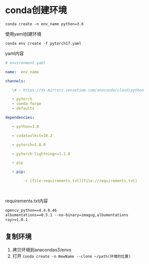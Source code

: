 # conda创建环境

`conda create -n env_name python=3.6`



使用yaml创建环境

`conda env create -f pytorch17.yaml`



yaml内容

 ```yaml
# environment.yaml

name:  env_name

channels:

    \# - https://dx-mirrors.sensetime.com/anaconda/cloud/python

    - pytorch
    - conda-forge
    - defaults

dependencies:

    - python=3.8

    - cudatoolkit=10.2

    - pytorch=1.8.0

    - pytorch-lightning<=1.1.8

    - pip

    - pip:

         -r [file:requirements.txt](file://requirements.txt)
 ```

​        

requirements.txt内容

```txt
opencv_python==4.4.0.46
albumentations==0.5.1 --no-binary=imagug,albumentations
ray>=1.0.1
```





## 复制环境

1. 拷贝环境到anacondas3/envs
2. 打开 `conda create -n NewName --clone ~/path(环境的位置)`